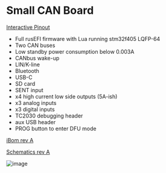 # Small CAN Board

[Interactive Pinout](https://rusefi.com/docs/pinouts/hellen/small-can-board/)

* Full rusEFI firmware with Lua running stm32f405 LQFP-64
* Two CAN buses
* Low standby power consumption below 0.003A
* CANbus wake-up
* LIN/K-line
* Bluetooth
* USB-C
* SD card
* SENT input
* x4 high current low side outputs (5A-ish)
* x3 analog inputs
* x3 digital inputs
* TC2030 debugging header
* aux USB header
* PROG button to enter DFU mode

[iBom rev A](https://rusefi.com/docs/ibom/small-can-board-a-ibom.html)

[Schematics rev A](Hardware/Hellen/small-can-board-a-schematic.pdf)

![image](https://github.com/rusefi/rusefi/assets/48498823/bc9f33da-46a9-48fe-ba04-6eb8e0269bbf)
